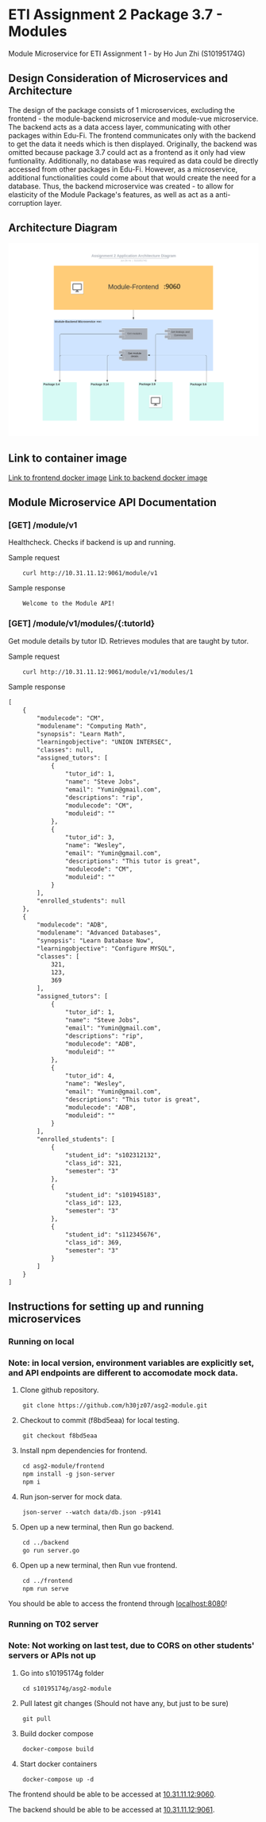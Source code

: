 # ETI Assignment 2 Package 3.7 - Modules
Module Microservice for ETI Assignment 1 - by Ho Jun Zhi (S10195174G)
## Design Consideration of Microservices and Architecture
The design of the package consists of 1 microservices, excluding the frontend - the module-backend microservice and module-vue microservice.
The backend acts as a data access layer, communicating with other packages within Edu-Fi. The frontend communicates only with the backend to get the data it needs which is then displayed. 
Originally, the backend was omitted because package 3.7 could act as a frontend as it only had view funtionality. Additionally, no database was required as data could be directly accessed from other packages in Edu-Fi. However, as a microservice, additional functionalities could come about that would create the need for a database. Thus, the backend microservice was created - to allow for elasticity of the Module Package's features, as well as act as a anti-corruption layer.

## Architecture Diagram
![Application Architecture Diagram](Asg2_Architecture_Diagram(Labeled).png)

## Link to container image
[Link to frontend docker image](https://hub.docker.com/repository/docker/h30jz07/module-vue)
[Link to backend docker image](https://hub.docker.com/repository/docker/h30jz07/module-backend)

## Module Microservice API Documentation
### [GET] /module/v1
Healthcheck.
Checks if backend is up and running.

Sample request
```
    curl http://10.31.11.12:9061/module/v1
```
Sample response
```
    Welcome to the Module API!
```

### [GET] /module/v1/modules/{:tutorId}
Get module details by tutor ID.
Retrieves modules that are taught by tutor.

Sample request
```
    curl http://10.31.11.12:9061/module/v1/modules/1
```
Sample response
```
[
    {
        "modulecode": "CM",
        "modulename": "Computing Math",
        "synopsis": "Learn Math",
        "learningobjective": "UNION INTERSEC",
        "classes": null,
        "assigned_tutors": [
            {
                "tutor_id": 1,
                "name": "Steve Jobs",
                "email": "Yumin@gmail.com",
                "descriptions": "rip",
                "modulecode": "CM",
                "moduleid": ""
            },
            {
                "tutor_id": 3,
                "name": "Wesley",
                "email": "Yumin@gmail.com",
                "descriptions": "This tutor is great",
                "modulecode": "CM",
                "moduleid": ""
            }
        ],
        "enrolled_students": null
    },
    {
        "modulecode": "ADB",
        "modulename": "Advanced Databases",
        "synopsis": "Learn Database Now",
        "learningobjective": "Configure MYSQL",
        "classes": [
            321,
            123,
            369
        ],
        "assigned_tutors": [
            {
                "tutor_id": 1,
                "name": "Steve Jobs",
                "email": "Yumin@gmail.com",
                "descriptions": "rip",
                "modulecode": "ADB",
                "moduleid": ""
            },
            {
                "tutor_id": 4,
                "name": "Wesley",
                "email": "Yumin@gmail.com",
                "descriptions": "This tutor is great",
                "modulecode": "ADB",
                "moduleid": ""
            }
        ],
        "enrolled_students": [
            {
                "student_id": "s102312132",
                "class_id": 321,
                "semester": "3"
            },
            {
                "student_id": "s101945183",
                "class_id": 123,
                "semester": "3"
            },
            {
                "student_id": "s112345676",
                "class_id": 369,
                "semester": "3"
            }
        ]
    }
]
```

## Instructions for setting up and running microservices
### Running on local
### Note: in local version, environment variables are explicitly set, and API endpoints are different to accomodate mock data.
1. Clone github repository. 
```
    git clone https://github.com/h30jz07/asg2-module.git
``` 
2. Checkout to commit (f8bd5eaa) for local testing.
```
    git checkout f8bd5eaa
``` 
3. Install npm dependencies for frontend.
```
    cd asg2-module/frontend
    npm install -g json-server
    npm i
```    
4. Run json-server for mock data.
```
    json-server --watch data/db.json -p9141
```
5. Open up a new terminal, then Run go backend.
```
    cd ../backend
    go run server.go
```    
6. Open up a new terminal, then Run vue frontend.
```
    cd ../frontend
    npm run serve
```    
You should be able to access the frontend through [localhost:8080](localhost:8080)!

### Running on T02 server
### Note: Not working on last test, due to CORS on other students' servers or APIs not up
1. Go into s10195174g folder
```
    cd s10195174g/asg2-module
```    
2. Pull latest git changes (Should not have any, but just to be sure)
```
    git pull
```    
3. Build docker compose
```
    docker-compose build
```    
4. Start docker containers
```
    docker-compose up -d
```
The frontend should be able to be accessed at [10.31.11.12:9060](10.31.11.12:9060).

The backend should be able to be accessed at [10.31.11.12:9061](10.31.11.12:9061/module/v1).
